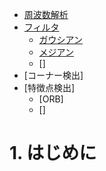 <!--
 FileName:      readme
 Author:        8ucchiman
 CreatedDate:   2023-10-10 19:07:51
 LastModified:  2023-01-25 10:56:12 +0900
 Reference:     https://qiita.com/Qiita/items/c686397e4a0f4f11683d
 Description:   ---
-->


- [周波数解析](周波数解析)
- [フィルタ](フィルタ)
    - [ガウシアン](ガウシアン)
    - [メジアン](メジアン)
    - []
- [コーナー検出]
- [特徴点検出]
    - [ORB]
    - []

# 1. はじめに
